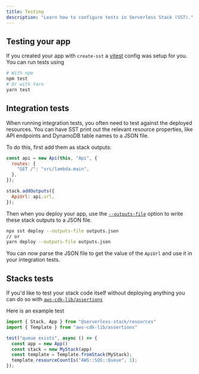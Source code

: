 ```yaml
---
title: Testing
description: "Learn how to configure tests in Serverless Stack (SST)."
---
```


## Testing your app

If you created your app with `create-sst` a [vitest](https://vitest.dev/config/) config was setup for you. You can run tests using

```bash
# With npm
npm test
# Or with Yarn
yarn test
```

## Integration tests

When running integration tests, you often need to test against the deployed resources. You can have SST print out the relevant resource properties, like API endpoints and DynamoDB table names to a JSON file.

To do this, first add them as stack outputs:

```js {7-9}
const api = new Api(this, "Api", {
  routes: {
    "GET /": "src/lambda.main",
  },
});

stack.addOutputs({
  ApiUrl: api.url,
});
```

Then when you deploy your app, use the [`--outputs-file`](../packages/cli.md#deploy-stack) option to write these stack outputs to a JSON file.

```bash
npx sst deploy --outputs-file outputs.json
// or
yarn deploy --outputs-file outputs.json
```

You can now parse the JSON file to get the value of the `ApiUrl` and use it in your integration tests.

## Stacks tests

If you'd like to test your stack code itself without deploying anything you can do so with [`aws-cdk-lib/assertions`](https://docs.aws.amazon.com/cdk/api/v2/docs/aws-cdk-lib.assertions-readme.html)

Here is an example test

```ts
import { Stack, App } from "@serverless-stack/resources"
import { Template } from "aws-cdk-lib/assertions"

test("queue exists", async () => {
  const app = new App()
  const stack = new MyStack(app)
  const template = Template.fromStack(MyStack);
  template.resourceCountIs("AWS::SQS::Queue", 1);
});
```
